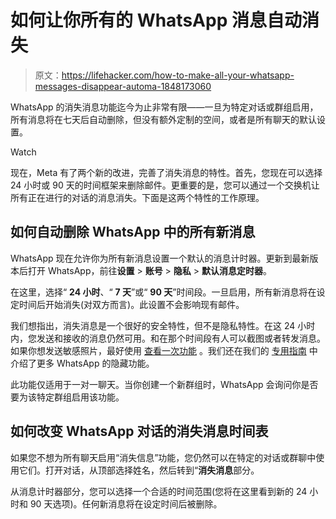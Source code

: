 # 如何让你所有的 WhatsApp 消息自动消失

> 原文：<https://lifehacker.com/how-to-make-all-your-whatsapp-messages-disappear-automa-1848173060>

WhatsApp 的消失消息功能迄今为止非常有限——一旦为特定对话或群组启用，所有消息将在七天后自动删除，但没有额外定制的空间，或者是所有聊天的默认设置。

Watch

现在，Meta 有了两个新的改进，完善了消失消息的特性。首先，您现在可以选择 24 小时或 90 天的时间框架来删除邮件。更重要的是，您可以通过一个交换机让所有正在进行的对话的消息消失。下面是这两个特性的工作原理。

## 如何自动删除 WhatsApp 中的所有新消息

WhatsApp 现在允许你为所有新消息设置一个默认的消息计时器。更新到最新版本后打开 WhatsApp，前往**设置** > **账号** > **隐私** > **默认消息定时器**。

在这里，选择“ **24 小时**、“ **7 天**”或“ **90 天**”时间段。一旦启用，所有新消息将在设定时间后开始消失(对双方而言)。此设置不会影响现有邮件。

我们想指出，消失消息是一个很好的安全特性，但不是隐私特性。在这 24 小时内，您发送和接收的消息仍然可用。和在那个时间段有人可以截图或者转发消息。如果你想发送敏感照片，最好使用 [查看一次功能](https://lifehacker.com/how-to-send-disappearing-photos-and-videos-in-whatsapp-1847427405) 。我们还在我们的 [专用指南](https://lifehacker.com/18-of-the-best-hidden-whatsapp-features-you-should-know-1848029332) 中介绍了更多 WhatsApp 的隐藏功能。

此功能仅适用于一对一聊天。当你创建一个新群组时，WhatsApp 会询问你是否要为该特定群组启用该功能。

## 如何改变 WhatsApp 对话的消失消息时间表

如果您不想为所有聊天启用“消失信息”功能，您仍然可以在特定的对话或群聊中使用它们。打开对话，从顶部选择姓名，然后转到“**消失消息**部分。

从消息计时器部分，您可以选择一个合适的时间范围(您将在这里看到新的 24 小时和 90 天选项)。任何新消息将在设定时间后被删除。